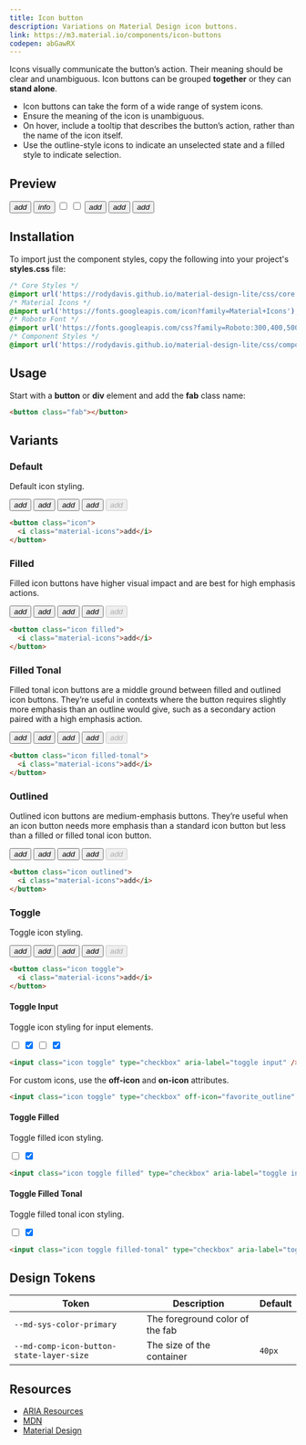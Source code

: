 ```yaml
---
title: Icon button
description: Variations on Material Design icon buttons.
link: https://m3.material.io/components/icon-buttons
codepen: abGawRX
---
```


Icons visually communicate the button’s action. Their meaning should be clear and unambiguous. Icon buttons can be grouped **together** or they can **stand alone**.

- Icon buttons can take the form of a wide range of system icons.
- Ensure the meaning of the icon is unambiguous.
- On hover, include a tooltip that describes the button’s action, rather than the name of the icon itself.
- Use the outline-style icons to indicate an unselected state and a filled style to indicate selection.


## Preview

<div class="preview">
    <button class="icon"><i class="material-icons">add</i></button>
    <button class="icon toggle"><i class="material-icons">info</i></button>
    <input class="icon toggle" type="checkbox" aria-label="toggle input" />
    <input class="icon toggle" type="checkbox" off-icon="favorite_outline" on-icon="favorite" aria-label="toggle input" />
    <button class="icon filled"><i class="material-icons">add</i></button>
    <button class="icon filled-tonal"><i class="material-icons">add</i></button>
    <button class="icon outlined"><i class="material-icons">add</i></button>
</div>

## Installation

To import just the component styles, copy the following into your project's **styles.css** file:

```css
/* Core Styles */
@import url('https://rodydavis.github.io/material-design-lite/css/core.css');
/* Material Icons */
@import url('https://fonts.googleapis.com/icon?family=Material+Icons');
/* Roboto Font */
@import url('https://fonts.googleapis.com/css?family=Roboto:300,400,500,700&amp;display=swap');
/* Component Styles */
@import url('https://rodydavis.github.io/material-design-lite/css/components/icon/style.css');
```

## Usage

Start with a **button** or **div** element and add the **fab** class name:

```html
<button class="fab"></button>
```

## Variants

### Default

Default icon styling.

<div class="preview">
  <button class="icon">
    <i class="material-icons">add</i>
  </button>
  <button class="icon hover">
    <i class="material-icons">add</i>
  </button>
  <button class="icon active">
    <i class="material-icons">add</i>
  </button>
  <button class="icon focus">
    <i class="material-icons">add</i>
  </button>
  <button class="icon" disabled>
    <i class="material-icons">add</i>
  </button>
</div>

```html
<button class="icon">
  <i class="material-icons">add</i>
</button>
```

### Filled

Filled icon buttons have higher visual impact and are best for high emphasis actions.

<div class="preview">
  <button class="icon filled">
    <i class="material-icons">add</i>
  </button>
  <button class="icon filled hover">
    <i class="material-icons">add</i>
  </button>
  <button class="icon filled active">
    <i class="material-icons">add</i>
  </button>
  <button class="icon filled focus">
    <i class="material-icons">add</i>
  </button>
  <button class="icon filled" disabled>
    <i class="material-icons">add</i>
  </button>
</div>
  
```html
<button class="icon filled">
  <i class="material-icons">add</i>
</button>
```

### Filled Tonal

Filled tonal icon buttons are a middle ground between filled and outlined icon buttons. They’re useful in contexts where the button requires slightly more emphasis than an outline would give, such as a secondary action paired with a high emphasis action.

<div class="preview">
  <button class="icon filled-tonal">
    <i class="material-icons">add</i>
  </button>
  <button class="icon filled-tonal hover">
    <i class="material-icons">add</i>
  </button>
  <button class="icon filled-tonal active">
    <i class="material-icons">add</i>
  </button>
  <button class="icon filled-tonal focus">
    <i class="material-icons">add</i>
  </button>
  <button class="icon filled-tonal" disabled>
    <i class="material-icons">add</i>
  </button>
</div>
  
```html
<button class="icon filled-tonal">
  <i class="material-icons">add</i>
</button>
```

### Outlined

Outlined icon buttons are medium-emphasis buttons. They’re useful when an icon button needs more emphasis than a standard icon button but less than a filled or filled tonal icon button.

<div class="preview">
  <button class="icon outlined">
    <i class="material-icons">add</i>
  </button>
  <button class="icon outlined hover">
    <i class="material-icons">add</i>
  </button>
  <button class="icon outlined active">
    <i class="material-icons">add</i>
  </button>
  <button class="icon outlined focus">
    <i class="material-icons">add</i>
  </button>
  <button class="icon outlined" disabled>
    <i class="material-icons">add</i>
  </button>
</div>
  
```html
<button class="icon outlined">
  <i class="material-icons">add</i>
</button>
```

### Toggle

Toggle icon styling.

<div class="preview">
  <button class="icon toggle">
    <i class="material-icons">add</i>
  </button>
  <button class="icon toggle hover">
    <i class="material-icons">add</i>
  </button>
  <button class="icon toggle active">
    <i class="material-icons">add</i>
  </button>
  <button class="icon toggle focus">
    <i class="material-icons">add</i>
  </button>
  <button class="icon toggle" disabled>
    <i class="material-icons">add</i>
  </button>
</div>
  
```html
<button class="icon toggle">
  <i class="material-icons">add</i>
</button>
```

#### Toggle Input

Toggle icon styling for input elements.

<div class="preview">
  <input class="icon toggle" type="checkbox" aria-label="toggle input" />
  <input class="icon toggle" type="checkbox" aria-label="toggle input" checked />
  <input class="icon toggle" type="checkbox" off-icon="favorite_outline" on-icon="favorite" aria-label="toggle input" />
  <input class="icon toggle" type="checkbox" off-icon="favorite_outline" on-icon="favorite" aria-label="toggle input" checked/>
</div>

```html
<input class="icon toggle" type="checkbox" aria-label="toggle input" />
```

For custom icons, use the **off-icon** and **on-icon** attributes.

```html
<input class="icon toggle" type="checkbox" off-icon="favorite_outline" on-icon="favorite" aria-label="toggle input" />
```

#### Toggle Filled

Toggle filled icon styling.

<div class="preview">
  <input class="icon toggle filled" type="checkbox" aria-label="toggle input" />
  <input class="icon toggle filled" type="checkbox" aria-label="toggle input" checked />
</div>
  
```html
<input class="icon toggle filled" type="checkbox" aria-label="toggle input" />
```

#### Toggle Filled Tonal

Toggle filled tonal icon styling.

<div class="preview">
  <input class="icon toggle filled-tonal" type="checkbox" aria-label="toggle input" />
  <input class="icon toggle filled-tonal" type="checkbox" aria-label="toggle input" checked />
</div>
  
```html
<input class="icon toggle filled-tonal" type="checkbox" aria-label="toggle input" />
```

## Design Tokens

| Token                                | Description                     | Default                                                                                                             |
|--------------------------------------|---------------------------------|---------------------------------------------------------------------------------------------------------------------|
| `--md-sys-color-primary` | The foreground color of the fab | <div class="tooltip token-box color-primary" data-tooltip="--md-sys-color-primary"></div>       |
| `--md-comp-icon-button-state-layer-size`       | The size of the container     | `40px`                                                                                                              |

## Resources

- [ARIA Resources](https://static.corp.google.com/ariablueprints/button/button.html)
- [MDN](https://developer.mozilla.org/en-US/docs/Web/HTML/Element/button)
- [Material Design](https://m3.material.io/components/icon-buttons)
